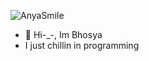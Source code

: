 ![AnyaSmile](https://github.com/Bhosya/Bhosya/assets/89555084/d3764397-52a3-4396-8b7a-cc7f01c771f1)

- 👋 Hi-_-, Im Bhosya
- I just chillin in programming

<!---
Bhosya/Bhosya is a ✨ special ✨ repository because its `README.md` (this file) appears on your GitHub profile.
You can click the Preview link to take a look at your changes.
--->
